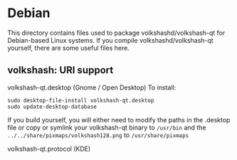 
Debian
====================
This directory contains files used to package volkshashd/volkshash-qt
for Debian-based Linux systems. If you compile volkshashd/volkshash-qt yourself, there are some useful files here.

## volkshash: URI support ##


volkshash-qt.desktop  (Gnome / Open Desktop)
To install:

	sudo desktop-file-install volkshash-qt.desktop
	sudo update-desktop-database

If you build yourself, you will either need to modify the paths in
the .desktop file or copy or symlink your volkshash-qt binary to `/usr/bin`
and the `../../share/pixmaps/volkshash128.png` to `/usr/share/pixmaps`

volkshash-qt.protocol (KDE)

